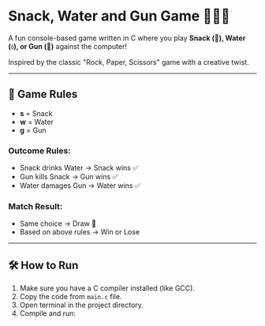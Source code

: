 # Snack, Water and Gun Game 🐍💧🔫

A fun console-based game written in C where you play **Snack (🐍), Water (💧), or Gun (🔫)** against the computer!

Inspired by the classic "Rock, Paper, Scissors" game with a creative twist.

---

## 🧠 Game Rules

- **s** = Snack  
- **w** = Water  
- **g** = Gun  

### Outcome Rules:

- Snack drinks Water → Snack wins ✅  
- Gun kills Snack → Gun wins ✅  
- Water damages Gun → Water wins ✅

### Match Result:

- Same choice → Draw 🤝  
- Based on above rules → Win or Lose

---

## 🛠️ How to Run

1. Make sure you have a C compiler installed (like GCC).
2. Copy the code from `main.c` file.
3. Open terminal in the project directory.
4. Compile and run:

